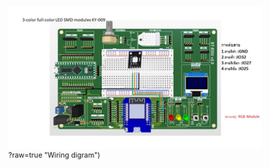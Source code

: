 ![Alt text](https://github.com/summation2009/ST_EDU/blob/main/Examples%20ST-EDU/37%20Sensor%20IN%201/3-color_full-color_LED_SMD_modules_KY-009/IMG.jpg)?raw=true "Wiring digram")
